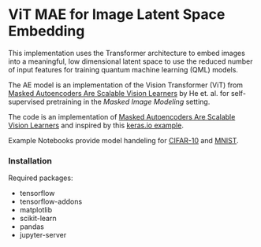 # ViT MAE for Image Latent Space Embedding

This implementation uses the Transformer architecture to embed images into a meaningful, low dimensional latent space to use the reduced number of input features for training quantum machine learning (QML) models.

The AE model is an implementation of the Vision Transformer (ViT) from [Masked Autoencoders Are Scalable Vision Learners](https://arxiv.org/abs/2111.06377) by He et. al. for self-supervised pretraining in the _Masked_ _Image_ _Modeling_ setting.

The code is an implementation of [Masked Autoencoders Are Scalable Vision Learners](https://arxiv.org/abs/2111.06377) and inspired by this [keras.io example](https://github.com/keras-team/keras-io/blob/master/examples/vision/masked_image_modeling.py).

Example Notebooks provide model handeling for [CIFAR-10](https://www.cs.toronto.edu/~kriz/cifar.html) and [MNIST](http://yann.lecun.com/exdb/mnist/).

### Installation

Required packages:
- tensorflow 
- tensorflow-addons 
- matplotlib 
- scikit-learn 
- pandas 
- jupyter-server
